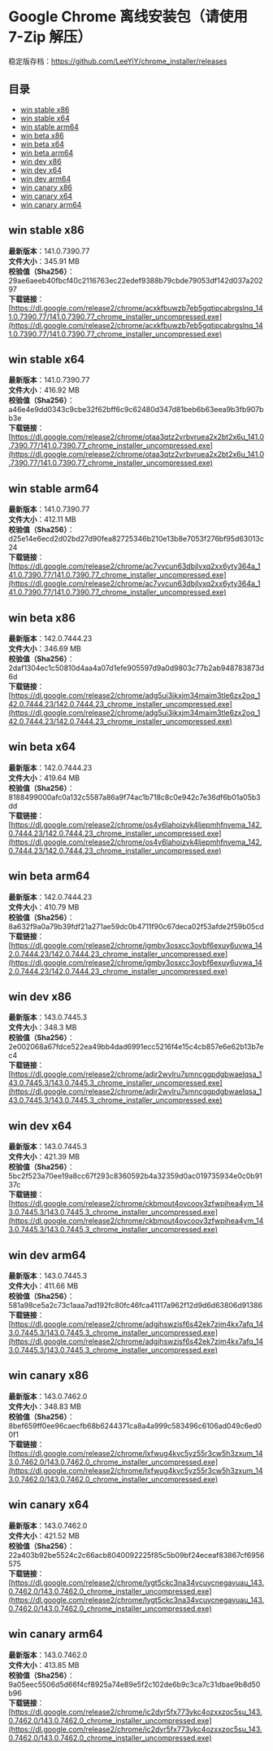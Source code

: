 # Google Chrome 离线安装包（请使用 7-Zip 解压）
稳定版存档：<https://github.com/LeeYiY/chrome_installer/releases>

## 目录
* [win stable x86](https://github.com/LeeYiY/chrome_installer?tab=readme-ov-file#win-stable-x86)
* [win stable x64](https://github.com/LeeYiY/chrome_installer?tab=readme-ov-file#win-stable-x64)
* [win stable arm64](https://github.com/LeeYiY/chrome_installer?tab=readme-ov-file#win-stable-arm64)
* [win beta x86](https://github.com/LeeYiY/chrome_installer?tab=readme-ov-file#win-beta-x86)
* [win beta x64](https://github.com/LeeYiY/chrome_installer?tab=readme-ov-file#win-beta-x64)
* [win beta arm64](https://github.com/LeeYiY/chrome_installer?tab=readme-ov-file#win-beta-arm64)
* [win dev x86](https://github.com/LeeYiY/chrome_installer?tab=readme-ov-file#win-dev-x86)
* [win dev x64](https://github.com/LeeYiY/chrome_installer?tab=readme-ov-file#win-dev-x64)
* [win dev arm64](https://github.com/LeeYiY/chrome_installer?tab=readme-ov-file#win-dev-arm64)
* [win canary x86](https://github.com/LeeYiY/chrome_installer?tab=readme-ov-file#win-canary-x86)
* [win canary x64](https://github.com/LeeYiY/chrome_installer?tab=readme-ov-file#win-canary-x64)
* [win canary arm64](https://github.com/LeeYiY/chrome_installer?tab=readme-ov-file#win-canary-arm64)

## win stable x86
**最新版本**：141.0.7390.77  
**文件大小**：345.91 MB  
**校验值（Sha256）**：29ae6aeeb40fbcf40c2116763ec22edef9388b79cbde79053df142d037a20297  
**下载链接**：[https://dl.google.com/release2/chrome/acxkfbuwzb7eb5gqtipcabrgslnq_141.0.7390.77/141.0.7390.77_chrome_installer_uncompressed.exe](https://dl.google.com/release2/chrome/acxkfbuwzb7eb5gqtipcabrgslnq_141.0.7390.77/141.0.7390.77_chrome_installer_uncompressed.exe)  

## win stable x64
**最新版本**：141.0.7390.77  
**文件大小**：416.92 MB  
**校验值（Sha256）**：a46e4e9dd0343c9cbe32f62bff6c9c62480d347d81beb6b63eea9b3fb907bb3e  
**下载链接**：[https://dl.google.com/release2/chrome/otaa3qtz2vrbvruea2x2bt2x6u_141.0.7390.77/141.0.7390.77_chrome_installer_uncompressed.exe](https://dl.google.com/release2/chrome/otaa3qtz2vrbvruea2x2bt2x6u_141.0.7390.77/141.0.7390.77_chrome_installer_uncompressed.exe)  

## win stable arm64
**最新版本**：141.0.7390.77  
**文件大小**：412.11 MB  
**校验值（Sha256）**：d25e14e6ecd2d02bd27d90fea82725346b210e13b8e7053f276bf95d63013c24  
**下载链接**：[https://dl.google.com/release2/chrome/ac7vvcun63dbjlvxq2xx6yty364a_141.0.7390.77/141.0.7390.77_chrome_installer_uncompressed.exe](https://dl.google.com/release2/chrome/ac7vvcun63dbjlvxq2xx6yty364a_141.0.7390.77/141.0.7390.77_chrome_installer_uncompressed.exe)  

## win beta x86
**最新版本**：142.0.7444.23  
**文件大小**：346.69 MB  
**校验值（Sha256）**：2daf1304ec1c50810d4aa4a07d1efe905597d9a0d9803c77b2ab948783873d6d  
**下载链接**：[https://dl.google.com/release2/chrome/adg5ui3ikxjm34maim3tle6zx2oq_142.0.7444.23/142.0.7444.23_chrome_installer_uncompressed.exe](https://dl.google.com/release2/chrome/adg5ui3ikxjm34maim3tle6zx2oq_142.0.7444.23/142.0.7444.23_chrome_installer_uncompressed.exe)  

## win beta x64
**最新版本**：142.0.7444.23  
**文件大小**：419.64 MB  
**校验值（Sha256）**：8188499000afc0a132c5587a86a9f74ac1b718c8c0e942c7e36df6b01a05b3dd  
**下载链接**：[https://dl.google.com/release2/chrome/os4y6lahoizvk4ljepmhfnvema_142.0.7444.23/142.0.7444.23_chrome_installer_uncompressed.exe](https://dl.google.com/release2/chrome/os4y6lahoizvk4ljepmhfnvema_142.0.7444.23/142.0.7444.23_chrome_installer_uncompressed.exe)  

## win beta arm64
**最新版本**：142.0.7444.23  
**文件大小**：410.79 MB  
**校验值（Sha256）**：8a632f9a0a79b39fdf21a271ae59dc0b4711f90c67deca02f53afde2f59b05cd  
**下载链接**：[https://dl.google.com/release2/chrome/jgmbv3osxcc3oybf6exuy6uvwa_142.0.7444.23/142.0.7444.23_chrome_installer_uncompressed.exe](https://dl.google.com/release2/chrome/jgmbv3osxcc3oybf6exuy6uvwa_142.0.7444.23/142.0.7444.23_chrome_installer_uncompressed.exe)  

## win dev x86
**最新版本**：143.0.7445.3  
**文件大小**：348.3 MB  
**校验值（Sha256）**：2e002068a67fdce522ea49bb4dad6991ecc5216f4e15c4cb857e6e62b13b7ec4  
**下载链接**：[https://dl.google.com/release2/chrome/adjr2wvlru7smncggpdgbwaelqsa_143.0.7445.3/143.0.7445.3_chrome_installer_uncompressed.exe](https://dl.google.com/release2/chrome/adjr2wvlru7smncggpdgbwaelqsa_143.0.7445.3/143.0.7445.3_chrome_installer_uncompressed.exe)  

## win dev x64
**最新版本**：143.0.7445.3  
**文件大小**：421.39 MB  
**校验值（Sha256）**：5bc2f523a70ee19a8cc67f293c8360592b4a32359d0ac019735934e0c0b9137c  
**下载链接**：[https://dl.google.com/release2/chrome/ckbmout4ovcoov3zfwpihea4ym_143.0.7445.3/143.0.7445.3_chrome_installer_uncompressed.exe](https://dl.google.com/release2/chrome/ckbmout4ovcoov3zfwpihea4ym_143.0.7445.3/143.0.7445.3_chrome_installer_uncompressed.exe)  

## win dev arm64
**最新版本**：143.0.7445.3  
**文件大小**：411.66 MB  
**校验值（Sha256）**：581a98ce5a2c73c1aaa7ad192fc80fc46fca41117a962f12d9d6d63806d91386  
**下载链接**：[https://dl.google.com/release2/chrome/adgjhswzisf6s42ek7zjm4kx7afq_143.0.7445.3/143.0.7445.3_chrome_installer_uncompressed.exe](https://dl.google.com/release2/chrome/adgjhswzisf6s42ek7zjm4kx7afq_143.0.7445.3/143.0.7445.3_chrome_installer_uncompressed.exe)  

## win canary x86
**最新版本**：143.0.7462.0  
**文件大小**：348.83 MB  
**校验值（Sha256）**：8bef659ff0ee96caecfb68b6244371ca8a4a999c583496c6106ad049c6ed00f1  
**下载链接**：[https://dl.google.com/release2/chrome/lxfwug4kvc5yz55r3cw5h3zxum_143.0.7462.0/143.0.7462.0_chrome_installer_uncompressed.exe](https://dl.google.com/release2/chrome/lxfwug4kvc5yz55r3cw5h3zxum_143.0.7462.0/143.0.7462.0_chrome_installer_uncompressed.exe)  

## win canary x64
**最新版本**：143.0.7462.0  
**文件大小**：421.52 MB  
**校验值（Sha256）**：22a403b92be5524c2c66acb8040092225f85c5b09bf24eceaf83867cf6956575  
**下载链接**：[https://dl.google.com/release2/chrome/lygt5ckc3na34vcuycnegavuau_143.0.7462.0/143.0.7462.0_chrome_installer_uncompressed.exe](https://dl.google.com/release2/chrome/lygt5ckc3na34vcuycnegavuau_143.0.7462.0/143.0.7462.0_chrome_installer_uncompressed.exe)  

## win canary arm64
**最新版本**：143.0.7462.0  
**文件大小**：413.85 MB  
**校验值（Sha256）**：9a05eec5506d5d66f4cf8925a74e89e5f2c102de6b9c3ca7c31dbae9b8d50b96  
**下载链接**：[https://dl.google.com/release2/chrome/ic2dyr5fx773ykc4ozxxzoc5su_143.0.7462.0/143.0.7462.0_chrome_installer_uncompressed.exe](https://dl.google.com/release2/chrome/ic2dyr5fx773ykc4ozxxzoc5su_143.0.7462.0/143.0.7462.0_chrome_installer_uncompressed.exe)  

